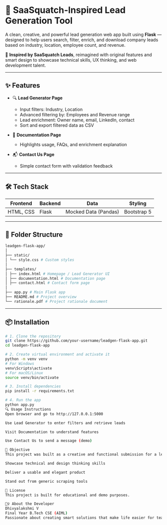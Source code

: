 # 💼 SaaSquatch-Inspired Lead Generation Tool

A clean, creative, and powerful lead generation web app built using **Flask** — designed to help users search, filter, enrich, and download company leads based on industry, location, employee count, and revenue.

🚀 **Inspired by SaaSquatch Leads**, reimagined with original features and smart design to showcase technical skills, UX thinking, and web development talent.

---

## ✨ Features

- 🔍 **Lead Generator Page**
  - Input filters: Industry, Location
  - Advanced filtering by: Employees and Revenue range
  - Lead enrichment: Owner name, email, LinkedIn, contact
  - Sort and export filtered data as CSV

- 📘 **Documentation Page**
  - Highlights usage, FAQs, and enrichment explanation

- 📬 **Contact Us Page**
  - Simple contact form with validation feedback

---

## 🛠 Tech Stack

| Frontend     | Backend | Data                | Styling      |
|--------------|---------|---------------------|--------------|
| HTML, CSS    | Flask   | Mocked Data (Pandas) | Bootstrap 5  |

---

## 📂 Folder Structure
```bash
leadgen-flask-app/
│
├── static/
│ └── style.css # Custom styles
│
├── templates/
│ ├── index.html # Homepage / Lead Generator UI
│ ├── documentation.html # Documentation page
│ ├── contact.html # Contact form page
│
├── app.py # Main Flask app
├── README.md # Project overview
└── rationale.pdf # Project rationale document


```
---

## 📦 Installation

```bash
# 1. Clone the repository
git clone https://github.com/your-username/leadgen-flask-app.git
cd leadgen-flask-app

# 2. Create virtual environment and activate it
python -m venv venv
# For Windows
venv\Scripts\activate
# For macOS/Linux
source venv/bin/activate

# 3. Install dependencies
pip install -r requirements.txt

# 4. Run the app
python app.py
🔍 Usage Instructions
Open browser and go to http://127.0.0.1:5000

Use Lead Generator to enter filters and retrieve leads

Visit Documentation to understand features

Use Contact Us to send a message (demo)

🎯 Objective
This project was built as a creative and functional submission for a lead scraping and enrichment tool internship. The goal is to:

Showcase technical and design thinking skills

Deliver a usable and elegant product

Stand out from generic scraping tools

📄 License
This project is built for educational and demo purposes.

🙋‍♀️ About the Developer
Dhivyalakshmi V
Final Year B.Tech CSE (AIML)
Passionate about creating smart solutions that make life easier for teams and communities.










